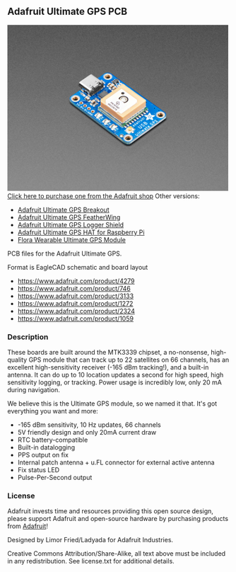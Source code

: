 ## Adafruit Ultimate GPS PCB

<a href="http://www.adafruit.com/products/4279"><img src="assets/4279.jpg?raw=true" width="500px"><br/>
Click here to purchase one from the Adafruit shop</a>
Other versions:
* <a href="https://www.adafruit.com/product/746">Adafruit Ultimate GPS Breakout</a>
* <a href="https://www.adafruit.com/product/3133">Adafruit Ultimate GPS FeatherWing</a>
* <a href="https://www.adafruit.com/product/1272">Adafruit Ultimate GPS Logger Shield</a>
* <a href="https://www.adafruit.com/product/2324">Adafruit Ultimate GPS HAT for Raspberry Pi</a>
* <a href="https://www.adafruit.com/product/1059">Flora Wearable Ultimate GPS Module</a>

PCB files for the Adafruit Ultimate GPS. 

Format is EagleCAD schematic and board layout
* https://www.adafruit.com/product/4279
* https://www.adafruit.com/product/746
* https://www.adafruit.com/product/3133
* https://www.adafruit.com/product/1272
* https://www.adafruit.com/product/2324
* https://www.adafruit.com/product/1059

### Description

These boards are built around the MTK3339 chipset, a no-nonsense, high-quality GPS module that can track up to 22 satellites on 66 channels, has an excellent high-sensitivity receiver (-165 dBm tracking!), and a built-in antenna. It can do up to 10 location updates a second for high speed, high sensitivity logging, or tracking. Power usage is incredibly low, only 20 mA during navigation.

We believe this is the Ultimate GPS module, so we named it that. It's got everything you want and more:

* -165 dBm sensitivity, 10 Hz updates, 66 channels
* 5V friendly design and only 20mA current draw
* RTC battery-compatible
* Built-in datalogging
* PPS output on fix
* Internal patch antenna + u.FL connector for external active antenna
* Fix status LED
* Pulse-Per-Second output

### License

Adafruit invests time and resources providing this open source design, please support Adafruit and open-source hardware by purchasing products from [Adafruit](https://www.adafruit.com)!

Designed by Limor Fried/Ladyada for Adafruit Industries.

Creative Commons Attribution/Share-Alike, all text above must be included in any redistribution. 
See license.txt for additional details.
